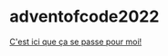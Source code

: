 # adventofcode2022

[C'est ici que ça se passe pour moi!](https://github.com/simardo/adventofcode2022)